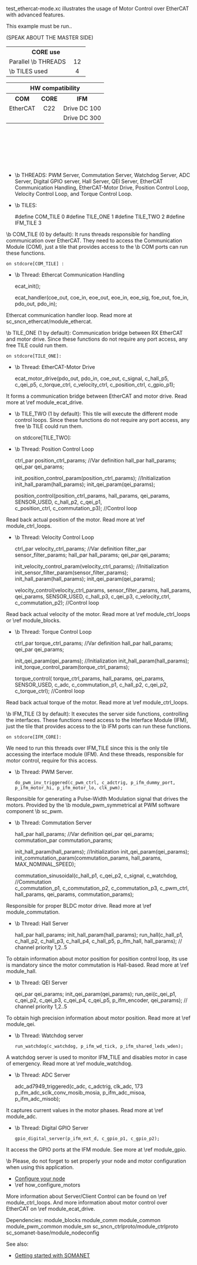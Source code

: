 test_ethercat-mode.xc illustrates the usage of Motor Control over EtherCAT with advanced features.

This example must be run..

(SPEAK ABOUT THE MASTER SIDE)


<table class="core_usage" align="center" cellpadding="5" width="20%">
<tr>
    <th colspan="2">CORE use</th>
</tr>
<tr>
    <td>Parallel \b THREADS</td>
    <td width="30px" align="center"> 12 </td>
</tr>
<tr>
    <td>\b TILES used</td>
    <td width="30px" align="center"> 4 </td>
 </tr>
</table>

<table  class="hw_comp" align="center" cellpadding="2" width="50%">
<tr align="center">
    <th colspan="3">HW compatibility</th>
  <tr align="center">
    <th>COM</th>
    <th>CORE</th>
    <th>IFM</th>
  </tr>
  <tr align="center">
    <td>EtherCAT</td>
    <td>C22</td>
   <td>Drive DC 100</td>
 </tr>
  <tr align="center">
    <td></td>
    <td></td>
    <td>Drive DC 300</td>
  </tr>
</table>

<br/>
<br/>
<br/>
<br/>
<br/>
<br/>

- \b THREADS: PWM Server, Commutation Server, Watchdog Server, ADC Server, Digital GPIO server, Hall Server, QEI Server, EtherCAT Communication Handling, EtherCAT-Motor Drive, Position Control Loop, Velocity Control Loop, and Torque Control Loop.

- \b TILES:
	
	#define COM_TILE 0
	#define TILE_ONE 1
	#define TILE_TWO 2
	#define IFM_TILE 3

\b COM_TILE (0 by default): It runs threads responsible for handling communication over EtherCAT. They need to access the Communication Module (COM), just a tile that provides access to the \b COM ports can run these functions.

    on stdcore[COM_TILE] :

- \b Thread: Ethercat Communication Handling

	ecat_init();

	ecat_handler(coe_out, coe_in, eoe_out, eoe_in, eoe_sig, foe_out,
		      foe_in, pdo_out, pdo_in);

Ethercat communication handler loop. Read more at sc_sncn_ethercat/module_ethercat.

\b TILE_ONE (1 by default): Communication bridge between RX EtherCAT and motor drive. Since these functions do not require any port access, any free TILE could run them.

	on stdcore[TILE_ONE]:

- \b Thread: EtherCAT-Motor Drive
	
	ecat_motor_drive(pdo_out, pdo_in, coe_out, c_signal, c_hall_p5, c_qei_p5,
	c_torque_ctrl, c_velocity_ctrl, c_position_ctrl, c_gpio_p1);

It forms a communication bridge between EtherCAT and motor drive. Read more at \ref module_ecat_drive.

- \b TILE_TWO (1 by default): This tile will execute the different mode control loops. Since these functions do not require any port access, any free \b TILE could run them.

	on stdcore[TILE_TWO]:

- \b Thread: Position Control Loop

	ctrl_par position_ctrl_params; //Var definition
	hall_par hall_params;
	qei_par qei_params;

	init_position_control_param(position_ctrl_params); //Initialization
	init_hall_param(hall_params);
	init_qei_param(qei_params);

	position_control(position_ctrl_params, hall_params, qei_params,
		              SENSOR_USED, c_hall_p2, c_qei_p1,       
		              c_position_ctrl, c_commutation_p3); //Control loop

Read back actual position of the motor. Read more at \ref module_ctrl_loops.

- \b Thread: Velocity Control Loop

	ctrl_par velocity_ctrl_params; //Var definition
	filter_par sensor_filter_params;
	hall_par hall_params;
	qei_par qei_params;

	init_velocity_control_param(velocity_ctrl_params); //Initialization
	init_sensor_filter_param(sensor_filter_params);
	init_hall_param(hall_params);
	init_qei_param(qei_params);

	velocity_control(velocity_ctrl_params, sensor_filter_params, hall_params,
			qei_params, SENSOR_USED, c_hall_p3, c_qei_p3, 
			c_velocity_ctrl, c_commutation_p2); //Control loop

Read back actual velocity of the motor. Read more at \ref module_ctrl_loops or \ref module_blocks.

- \b Thread: Torque Control Loop

	ctrl_par torque_ctrl_params; //Var definition
	hall_par hall_params;
	qei_par qei_params;

	init_qei_param(qei_params); //Initialization
	init_hall_param(hall_params);
	init_torque_control_param(torque_ctrl_params);

	torque_control( torque_ctrl_params, hall_params, qei_params,
			SENSOR_USED, c_adc, c_commutation_p1, 
			c_hall_p2, c_qei_p2, c_torque_ctrl); //Control loop

Read back actual torque of the motor. Read more at \ref module_ctrl_loops.

\b IFM_TILE (3 by default): It executes the server side functions, controlling the interfaces. These functions need access to the Interface Module (IFM), just the tile that provides access to the \b IFM ports can run these functions.  

    on stdcore[IFM_CORE]: 
                   
We need to run this threads over IFM_TILE since this is the only tile accessing the interface module (IFM). And these threads, responsible for motor control, require for this access.

- \b Thread: PWM Server.

      do_pwm_inv_triggered(c_pwm_ctrl, c_adctrig, p_ifm_dummy_port, p_ifm_motor_hi, p_ifm_motor_lo, clk_pwm);

Responsible for generating a Pulse-Width Modulation signal that drives the motors. Provided by the \b module_pwm_symmetrical at PWM software component \b sc_pwm.

- \b Thread: Commutation Server

	hall_par hall_params; //Var definition
	qei_par qei_params;
	commutation_par commutation_params;

	init_hall_param(hall_params); //Initialization
	init_qei_param(qei_params);
	init_commutation_param(commutation_params, hall_params, MAX_NOMINAL_SPEED);     

	commutation_sinusoidal(c_hall_p1,  c_qei_p2, c_signal, c_watchdog,  //Commutation       
	c_commutation_p1, c_commutation_p2, c_commutation_p3, 
	c_pwm_ctrl, hall_params, qei_params, commutation_params);

Responsible for proper BLDC motor drive. Read more at \ref module_commutation.

- \b Thread: Hall Server

	hall_par hall_params;
	init_hall_param(hall_params);
	run_hall(c_hall_p1, c_hall_p2, c_hall_p3, c_hall_p4, c_hall_p5, 
		      p_ifm_hall, hall_params); // channel priority 1,2..5

To obtain information about motor position for position control loop, its use is mandatory since the motor commutation is Hall-based. Read more at \ref module_hall.

- \b Thread: QEI Server

	qei_par qei_params;
	init_qei_param(qei_params);
	run_qei(c_qei_p1, c_qei_p2, c_qei_p3, c_qei_p4, c_qei_p5, 
		      p_ifm_encoder, qei_params);     // channel priority 1,2..5

To obtain high precision information about motor position. Read more at \ref module_qei.

- \b Thread: Watchdog server

      run_watchdog(c_watchdog, p_ifm_wd_tick, p_ifm_shared_leds_wden);

A watchdog server is used to monitor IFM_TILE and disables motor in case of emergency. Read more at \ref module_watchdog.

- \b Thread: ADC Server

	adc_ad7949_triggered(c_adc, c_adctrig, clk_adc, 173  p_ifm_adc_sclk_conv_mosib_mosia, 
      				p_ifm_adc_misoa, p_ifm_adc_misob); 

It captures current values in the motor phases. Read more at \ref module_adc.

- \b Thread: Digital GPIO Server

      gpio_digital_server(p_ifm_ext_d, c_gpio_p1, c_gpio_p2);

It access the GPIO ports at the IFM module. See more at \ref module_gpio.

\b Please, do not forget to set properly your node and motor configuration when using this application.

- <a href="">Configure your node</a> 
- \ref how_configure_motors


More information about Server/Client Control can be found on \ref module_ctrl_loops. And more information about motor control over EtherCAT on \ref module_ecat_drive.

Dependencies: module_blocks module_comm module_common module_pwm_common module_sm sc_sncn_ctrlproto/module_ctrlproto 
sc_somanet-base/module_nodeconfig

See also:

- <a href="http://doc.synapticon.com/wiki/index.php/Category:Getting_Started_with_SOMANET">Getting started with SOMANET</a>  

